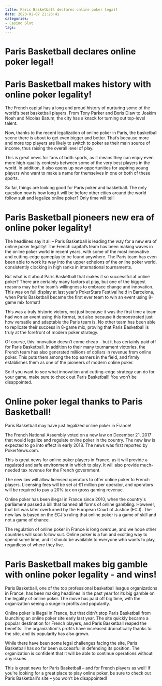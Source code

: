 ```yaml
---
title: Paris Basketball declares online poker legal!
date: 2023-01-07 21:26:41
categories:
- Casino Slot
tags:
---
```



#  Paris Basketball declares online poker legal!


#  Paris Basketball makes history with online poker legality!

The French capital has a long and proud history of nurturing some of the world’s best basketball players. From Tony Parker and Boris Diaw to Joakim Noah and Nicolas Batum, the city has a knack for turning out top-level talent.

Now, thanks to the recent legalization of online poker in Paris, the basketball scene there is about to get even bigger and better. That’s because more and more top players are likely to switch to poker as their main source of income, thus raising the overall level of play.

This is great news for fans of both sports, as it means they can enjoy even more high-quality contests between some of the very best players in the world. In addition, it also opens up new opportunities for aspiring young players who want to make a name for themselves in one or both of these sports.

So far, things are looking good for Paris poker and basketball. The only question now is how long it will be before other cities around the world follow suit and legalize online poker? Only time will tell!

#  Paris Basketball pioneers new era of online poker legality!

The headlines say it all – Paris Basketball is leading the way for a new era of online poker legality! The French capital’s team has been making waves in the online poker world in recent years, with some of the most innovative and cutting-edge gameplay to be found anywhere. The Paris team has even been able to work its way into the upper echelons of the online poker world, consistently clocking in high ranks in international tournaments.

But what is it about Paris Basketball that makes it so successful at online poker? There are certainly many factors at play, but one of the biggest reasons may be the team’s willingness to embrace change and innovation. This was on full display at last year’s PokerStars Festival held in Barcelona, when Paris Basketball became the first ever team to win an event using 8-game mix format!

This was a truly historic victory, not just because it was the first time a team had won an event using this format, but also because it demonstrated just how versatile and adaptable the Paris team is. No other team has been able to replicate their success in 8-game mix, proving that Paris Basketball is truly at the forefront of modern poker strategy.

Of course, this innovation doesn’t come cheap – but it has certainly paid off for Paris Basketball. In addition to their many tournament victories, the French team has also generated millions of dollars in revenue from online poker. This puts them among the top earners in the field, and firmly establishes them as one of the pioneers of modern online poker.

So if you want to see what innovation and cutting-edge strategy can do for your game, make sure to check out Paris Basketball! You won’t be disappointed.

#  Online poker legal thanks to Paris Basketball!

Paris Basketball may have just legalized online poker in France!

The French National Assembly voted on a new law on December 21, 2017 that would legalize and regulate online poker in the country. The new law is expected to go into effect in early 2018. The news was first reported by PokerNews.com.

This is great news for online poker players in France, as it will provide a regulated and safe environment in which to play. It will also provide much-needed tax revenue for the French government.

The new law will allow licensed operators to offer online poker to French players. Licensing fees will be set at €1 million per operator, and operators will be required to pay a 20% tax on gross gaming revenue.

Online poker has been illegal in France since 2010, when the country's parliament passed a bill that banned all forms of online gambling. However, that bill was later overturned by the European Court of Justice (ECJ). The new law is based on the ECJ's ruling that online poker is a game of skill and not a game of chance.

The regulation of online poker in France is long overdue, and we hope other countries will soon follow suit. Online poker is a fun and exciting way to spend some time, and it should be available to everyone who wants to play, regardless of where they live.

#  Paris Basketball makes big gamble with online poker legality - and wins!

Paris Basketball, one of the top professional basketball league organizations in France, has been making headlines in the past year for its big gamble on the legality of online poker. The move has paid off big time, with the organization seeing a surge in profits and popularity.

Online poker is illegal in France, but that didn't stop Paris Basketball from launching an online poker site early last year. The site quickly became a popular destination for French players, and Paris Basketball reaped the benefits. The organization's profits have increased dramatically thanks to the site, and its popularity has also grown.

While there have been some legal challenges facing the site, Paris Basketball has so far been successful in defending its position. The organization is confident that it will be able to continue operations without any issues.

This is great news for Paris Basketball – and for French players as well! If you're looking for a great place to play online poker, be sure to check out Paris Basketball's site – you won't be disappointed!